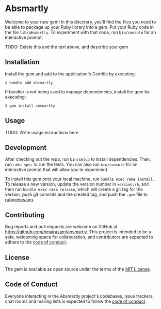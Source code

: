 # Absmartly

Welcome to your new gem! In this directory, you'll find the files you need to be able to package up your Ruby library into a gem. Put your Ruby code in the file `lib/absmartly`. To experiment with that code, run `bin/console` for an interactive prompt.

TODO: Delete this and the text above, and describe your gem

## Installation

Install the gem and add to the application's Gemfile by executing:

    $ bundle add absmartly

If bundler is not being used to manage dependencies, install the gem by executing:

    $ gem install absmartly

## Usage

TODO: Write usage instructions here

## Development

After checking out the repo, run `bin/setup` to install dependencies. Then, run `rake spec` to run the tests. You can also run `bin/console` for an interactive prompt that will allow you to experiment.

To install this gem onto your local machine, run `bundle exec rake install`. To release a new version, update the version number in `version.rb`, and then run `bundle exec rake release`, which will create a git tag for the version, push git commits and the created tag, and push the `.gem` file to [rubygems.org](https://rubygems.org).

## Contributing

Bug reports and pull requests are welcome on GitHub at https://github.com/omairazam/absmartly. This project is intended to be a safe, welcoming space for collaboration, and contributors are expected to adhere to the [code of conduct](https://github.com/omairazam/absmartly/blob/master/CODE_OF_CONDUCT.md).

## License

The gem is available as open source under the terms of the [MIT License](https://opensource.org/licenses/MIT).

## Code of Conduct

Everyone interacting in the Absmartly project's codebases, issue trackers, chat rooms and mailing lists is expected to follow the [code of conduct](https://github.com/omairazam/absmartly/blob/master/CODE_OF_CONDUCT.md).
